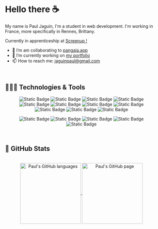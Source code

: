 # Hello there ☕

My name is Paul Jaguin, I'm a student in web development. I'm working in France, more specifically in Rennes󠁦󠁲, Brittany. 

Currently in apprenticeship at <a href="https://www.screenup.com/">Screenup !</a>

- 🌱  I’m am collaborating to <a href="https://framagit.org/gardeners/pangaia-server" target="_blank">pangaia.app</a>
- 🔭 I’m currently working on <a href="http://paul-jaguin.mds-rennes.yt/" target="_blank">my portfolio</a>
- 📫 How to reach me: <a href="mailto:jaguinpaul@gmail.com" target="_blank">jaguinpaul@gmail.com</a>
 </br>

## 🧑🏼‍💻 Technologies & Tools
<div align="center">
      
   ![Static Badge](https://img.shields.io/badge/Code-PHP-informational?logo=php&logoColor=white&color=%23777BB4)
   ![Static Badge](https://img.shields.io/badge/Code-Vue-informational?logo=vue.js&logoColor=white&color=4FC08D)
   ![Static Badge](https://img.shields.io/badge/Code-SQL-informational?logo=mysql&logoColor=white&color=%234479A1)
   ![Static Badge](https://img.shields.io/badge/Code-React-informational?logo=react&logoColor=white&color=%2361DAFB)
   ![Static Badge](https://img.shields.io/badge/Code-HTML-informational?logo=html5&logoColor=white&color=E34F26)
   ![Static Badge](https://img.shields.io/badge/Code-CSS-informational?logo=css3&logoColor=white&color=%231572B6)
   ![Static Badge](https://img.shields.io/badge/Code-Scss-informational?logo=sass&logoColor=white&color=%23CC6699)
   ![Static Badge](https://img.shields.io/badge/Code-Tailwind-informational?logo=tailwindcss&logoColor=06B6D4&color=06B6D4)
   ![Static Badge](https://img.shields.io/badge/Code-JavaScript-informational?logo=javascript&logoColor=white&color=F7DF1E)
   ![Static Badge](https://img.shields.io/badge/Code-Laravel-informational?logo=laravel&logoColor=white&color=%23FF2D20)
   ![Static Badge](https://img.shields.io/badge/Code-Symfony-informational?logo=symfony&logoColor=white&color=%231A171B)
   
   ![Static Badge](https://img.shields.io/badge/Tools-Docker-informational?logo=docker&logoColor=white&color=%232496ED)
   ![Static Badge](https://img.shields.io/badge/Tools-Kubernetes-informational?logo=kubernetes&logoColor=white&color=%232E6CE6)
   ![Static Badge](https://img.shields.io/badge/Tools-PhpMyAdmin-informational?logo=phpmyadmin&logoColor=white&color=%236C78AF)
   ![Static Badge](https://img.shields.io/badge/Tools-SonarQube-informational?logo=sonarqube&logoColor=white&color=%234E9BCD)
   ![Static Badge](https://img.shields.io/badge/Tools-Jenkins-informational?logo=jenkins&logoColor=white&color=%23D24939)
   
</div>

</br>

## 🔬 GitHub Stats
</br>
<div align="center"> 
   <a href="https://github.com/UnMugViolet" >
     <img align="center" src="https://github-readme-stats.vercel.app/api/top-langs/?username=UnMugViolet&langs_count=3&theme=react"" alt="Paul's GitHub languages" height="200"/>
   </a>
   
   <a href="https://github.com/UnMugViolet">
       <img align="center" src="https://github-readme-stats.vercel.app/api/?username=UnMugViolet&theme=react&show_icons=true" alt="Paul's GitHub page" height="200"/>
   </a>
</div>
